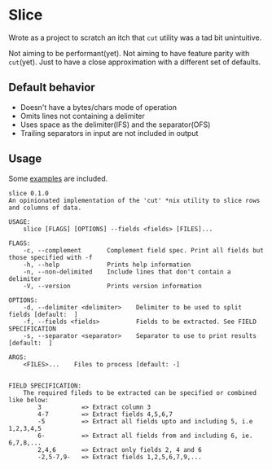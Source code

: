 # Slice

Wrote as a project to scratch an itch that `cut` utility was a tad bit unintuitive. 

Not aiming to be performant(yet). Not aiming to have feature parity with `cut`(yet). Just to have a close approximation with a different set of defaults.

## Default behavior
* Doesn't have a bytes/chars mode of operation
* Omits lines not containing a delimiter
* Uses space as the delimiter(IFS) and the separator(OFS)
* Trailing separators in input are not included in output

## Usage

Some [examples](examples.md) are included.

```
slice 0.1.0
An opinionated implementation of the 'cut' *nix utility to slice rows and columns of data.

USAGE:
    slice [FLAGS] [OPTIONS] --fields <fields> [FILES]...

FLAGS:
    -c, --complement       Complement field spec. Print all fields but those specified with -f
    -h, --help             Prints help information
    -n, --non-delimited    Include lines that don't contain a delimiter
    -V, --version          Prints version information

OPTIONS:
    -d, --delimiter <delimiter>    Delimiter to be used to split fields [default:  ]
    -f, --fields <fields>          Fields to be extracted. See FIELD SPECIFICATION
    -s, --separator <separator>    Separator to use to print results [default:  ]

ARGS:
    <FILES>...    Files to process [default: -]


FIELD SPECIFICATION:
    The required fileds to be extracted can be specified or combined like below:
        3           => Extract column 3
        4-7         => Extract fields 4,5,6,7
        -5          => Extract all fields upto and including 5, i.e 1,2,3,4,5
        6-          => Extract all fields from and including 6, ie. 6,7,8,...
        2,4,6       => Extract only fields 2, 4 and 6
        -2,5-7,9-   => Extract fields 1,2,5,6,7,9,...
```
